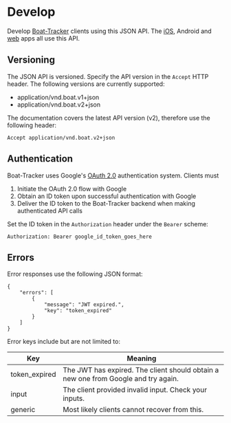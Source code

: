 # Develop

Develop [Boat-Tracker](https://www.boat-tracker.com) clients using this JSON API. 
The [iOS](https://itunes.apple.com/us/app/boat-tracker/id1434203398?ls=1&mt=8), Android and 
[web](https://www.boat-tracker.com) apps all use this API.

## Versioning

The JSON API is versioned. Specify the API version in the `Accept` HTTP header. The following versions are currently
supported:

- application/vnd.boat.v1+json
- application/vnd.boat.v2+json

The documentation covers the latest API version (v2), therefore use the following header:

    Accept application/vnd.boat.v2+json

## Authentication

Boat-Tracker uses Google's [OAuth 2.0](https://developers.google.com/identity/protocols/OpenIDConnect) authentication 
system. Clients must

1. Initiate the OAuth 2.0 flow with Google
1. Obtain an ID token upon successful authentication with Google
1. Deliver the ID token to the Boat-Tracker backend when making authenticated API calls

Set the ID token in the `Authorization` header under the `Bearer` scheme:

    Authorization: Bearer google_id_token_goes_here
    
## Errors

Error responses use the following JSON format:

    {
        "errors": [
            { 
                "message": "JWT expired.",
                "key": "token_expired" 
            }
        ]
    }

Error keys include but are not limited to:

| Key | Meaning
|-----|---------
| token_expired | The JWT has expired. The client should obtain a new one from Google and try again.
| input | The client provided invalid input. Check your inputs.
| generic | Most likely clients cannot recover from this.
